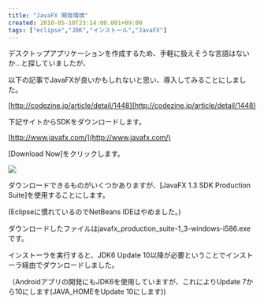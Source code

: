 ```yaml
---
title: "JavaFX 開発環境"
created: 2010-05-10T23:14:00.001+09:00
tags: ["eclipse","JDK","インストール","JavaFX"]
---
```

デスクトップアプリケーションを作成するため、手軽に扱えそうな言語はないか…と探していましたが、

以下の記事でJavaFXが良いかもしれないと思い、導入してみることにしました。

[http://codezine.jp/article/detail/1448](http://codezine.jp/article/detail/1448)

下記サイトからSDKをダウンロードします。

[http://www.javafx.com/](http://www.javafx.com/)

[Download Now]をクリックします。

[![](http://2.bp.blogspot.com/_rtlYXd55yO0/S-Vi1BBC_tI/AAAAAAAAFMQ/qm1a9L9NFeQ/s320/WS000010.BMP)](http://2.bp.blogspot.com/_rtlYXd55yO0/S-Vi1BBC_tI/AAAAAAAAFMQ/qm1a9L9NFeQ/s1600/WS000010.BMP)

ダウンロードできるものがいくつかありますが、[JavaFX 1.3 SDK Production Suite]を使用することにします。

(Eclipseに慣れているのでNetBeans IDEはやめました。)

ダウンロードしたファイルはjavafx\_production\_suite-1\_3-windows-i586.exeです。

インストーラを実行すると、JDK6 Update 10以降が必要ということでインストーラ経由でダウンロードしました。

（Androidアプリの開発にもJDK6を使用していますが、これによりUpdate 7から10にします(JAVA\_HOMEをUpdate 10にします))
